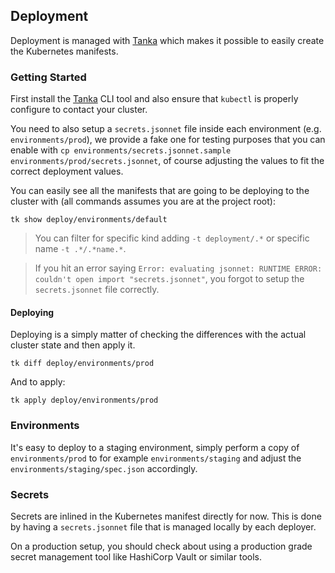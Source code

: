 ## Deployment

Deployment is managed with [Tanka](https://tanka.dev/) which makes it possible to easily create the Kubernetes manifests.

### Getting Started

First install the [Tanka](https://tanka.dev/install) CLI tool and also ensure that `kubectl` is properly configure to contact
your cluster.

You need to also setup a `secrets.jsonnet` file inside each environment (e.g. `environments/prod`),
we provide a fake one for testing purposes that you can enable with `cp environments/secrets.jsonnet.sample environments/prod/secrets.jsonnet`,
of course adjusting the values to fit the correct deployment values.

You can easily see all the manifests that are going to be deploying to the cluster with (all commands assumes you are
at the project root):

```
tk show deploy/environments/default
```

> You can filter for specific kind adding `-t deployment/.*` or specific name `-t .*/.*name.*`.

> If you hit an error saying `Error: evaluating jsonnet: RUNTIME ERROR: couldn't open import "secrets.jsonnet"`, you forgot to setup the `secrets.jsonnet` file correctly.

#### Deploying

Deploying is a simply matter of checking the differences with the actual cluster state and then apply it.

```
tk diff deploy/environments/prod
```

And to apply:

```
tk apply deploy/environments/prod
```

### Environments

It's easy to deploy to a staging environment, simply perform a copy of `environments/prod` to for example
`environments/staging` and adjust the `environments/staging/spec.json` accordingly.

### Secrets

Secrets are inlined in the Kubernetes manifest directly for now. This is done by having a `secrets.jsonnet` file that is managed locally by each deployer.

On a production setup, you should check about using a production grade secret management tool like HashiCorp Vault or similar tools.
